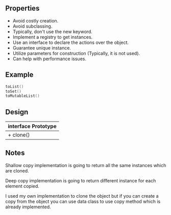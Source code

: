 ## Properties

* Avoid costly creation.
* Avoid subclassing.
* Typically, don't use the new keyword.
* Implement a registry to get instances.
* Use an interface to declare the actions over the object.
* Guarantee unique instance. 
* Utilize parameters for construction (Typically, it is not used).
* Can help with performance issues.

## Example
 
```kotlin
toList()
toSet()
toMutableList()
```

## Design

| interface Prototype|
|----| 
| + clone()|

 ## Notes
  
Shallow copy implementation is going to return all the same instances which are cloned.
 
Deep copy implementation is going to return different instance for each element copied. 

I used my own implementation to clone the object but if you can create a copy from the object
you can use data class to use copy method which is already implemented. 
